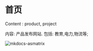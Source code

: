 # 首页

Content : product, project

内容: 产品发布网站. 包括: 教育,电力,物流等;  

![mkdocs-asmatrix](http://imagelib.asmatrix.com/matrix.jfif)
